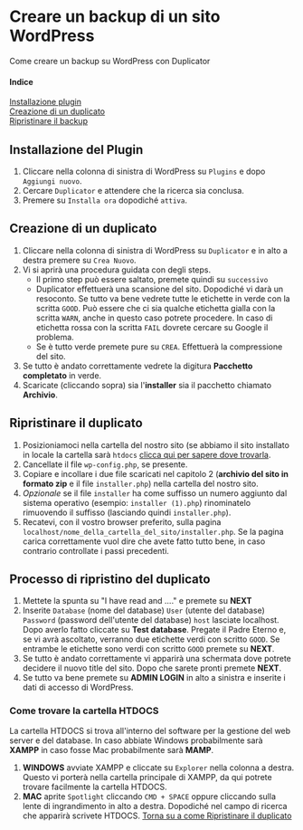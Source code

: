 # Creare un backup di un sito WordPress
Come creare un backup su WordPress con Duplicator


#### Indice
[Installazione plugin](#duplicator)  
[Creazione di un duplicato](#procedura)  
[Ripristinare il backup](#ripristinare)

<a name="duplicator"></a>
## Installazione del Plugin
1. Cliccare nella colonna di sinistra di WordPress su `Plugins` e dopo `Aggiungi nuovo`.
2. Cercare `Duplicator` e attendere che la ricerca sia conclusa.
3. Premere su `Installa ora` dopodiché `attiva`.

<a name="procedura"></a>
## Creazione di un duplicato
1. Cliccare nella colonna di sinistra di WordPress su `Duplicator` e in alto a destra premere su `Crea Nuovo`.
2. Vi si aprirà una procedura guidata con degli steps.
      * Il primo step può essere saltato, premete quindi su `successivo`
      * Duplicator effettuerà una scansione del sito. Dopodiché vi darà un resoconto. Se tutto va bene vedrete tutte le etichette in verde con la scritta `GOOD`. Può essere che ci sia qualche etichetta gialla con la scritta `WARN`, anche in questo caso potrete procedere. In caso di etichetta rossa con la scritta `FAIL` dovrete cercare su Google il problema.
      * Se è tutto verde premete pure su `CREA`. Effettuerà la compressione del sito. 
3. Se tutto è andato correttamente vedrete la digitura **Pacchetto completato** in verde.
4. Scaricate (cliccando sopra) sia l'**installer** sia il pacchetto chiamato **Archivio**.

<a name="ripristinare"></a>
## Ripristinare il duplicato
1. Posizioniamoci nella cartella del nostro sito (se abbiamo il sito installato in locale la cartella sarà `htdocs` [clicca qui per sapere dove trovarla](#htdocs).
2. <a name="back-to-chapter-4"></a>Cancellate il file `wp-config.php`, se presente.
3. Copiare e incollare i due file scaricati nel capitolo 2 (**archivio del sito in formato zip** e il file `installer.php`) nella cartella del nostro sito. 
4. *Opzionale* se il file `installer` ha come suffisso un numero aggiunto dal sistema operativo (esempio: `installer (1).php`) rinominatelo rimuovendo il suffisso (lasciando quindi `installer.php`).
5. Recatevi, con il vostro browser preferito, sulla pagina `localhost/nome_della_cartella_del_sito/installer.php`. Se la pagina carica correttamente vuol dire che avete fatto tutto bene, in caso contrario controllate i passi precedenti.

## Processo di ripristino del duplicato

1. Mettete la spunta su "I have read and ...." e premete su **NEXT**
2. Inserite `Database` (nome del database) `User` (utente del database) `Password` (password dell'utente del database) `host` lasciate localhost. Dopo averlo fatto cliccate su **Test database**. Pregate il Padre Eterno e, se vi avrà ascoltato, verranno due etichette verdi con scritto `GOOD`. Se entrambe le etichette sono verdi con scritto `GOOD` premete su **NEXT**.
3. Se tutto è andato correttamente vi apparirà una schermata dove potrete decidere il nuovo title del sito. Dopo che sarete pronti premete **NEXT**.
4. Se tutto va bene premete su **ADMIN LOGIN** in alto a sinistra e inserite i dati di accesso di WordPress.  

<a name="htdocs"></a>
### Come trovare la cartella HTDOCS
La cartella HTDOCS si trova all'interno del software per la gestione del web server e del database. In caso abbiate Windows probabilmente sarà **XAMPP** in caso fosse Mac probabilmente sarà **MAMP**.
1. **WINDOWS** avviate XAMPP e cliccate su `Explorer` nella colonna a destra. Questo vi porterà nella cartella principale di XAMPP, da qui potrete trovare facilmente la cartella HTDOCS.
2. **MAC** aprite `Spotlight` cliccando `CMD + SPACE` oppure cliccando sulla lente di ingrandimento in alto a destra. Dopodiché nel campo di ricerca che apparirà scrivete HTDOCS.
[Torna su a come Ripristinare il duplicato](#back-to-chapter-4)
